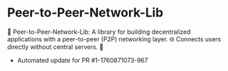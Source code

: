 # Peer-to-Peer-Network-Lib
🤝 Peer-to-Peer-Network-Lib: A library for building decentralized applications with a peer-to-peer (P2P) networking layer. 🌐 Connects users directly without central servers. 🔗


- Automated update for PR #1-1760871073-967